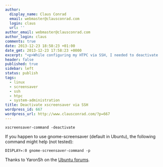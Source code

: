 ```yaml
---
author:
  display_name: Claus Conrad
  email: webmaster@clausconrad.com
  login: claus
  url: ''
author_email: webmaster@clausconrad.com
author_login: claus
comments: true
date: 2013-12-23 18:58:23 +01:00
date_gmt: 2013-12-23 17:58:23 +0000
excerpt: "<p>While configuring my HTPC via SSH, I needed to deactivate its screensaver without having access to its own keyboard or mouse. Here's how to do that from the (SSH) command line:</p>\r\n"
header: false
published: true
sidebar: left
status: publish
tags:
  - linux
  - screensaver
  - ssh
  - htpc
  - system-administration
title: Deactivate xscreensaver via SSH
wordpress_id: 667
wordpress_url: http://www.clausconrad.com/?p=667
---
```

```shell
xscreensaver-command -deactivate
```

If you happen to use gnome-screensaver (default in Ubuntu), the following command might help (not tested):

```shell
DISPLAY=:0 gnome-screensaver-command -p
```

Thanks to YaronSh on the [Ubuntu forums](https://ubuntuforums.org/showthread.php?t=632580).

